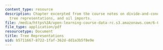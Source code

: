 ```yaml
---
content_type: resource
description: Chapter excerpted from the course notes on divide-and-conquer estimation,
  tree representations, and oil imports.
file: /media/https%3A/open-learning-course-data-rc.s3.amazonaws.com/6-055j-the-art-of-approximation-in-science-and-engineering-spring-2008/b571166787221faf362ddd1a3b5f8e9e_feb08a.pdf
file_type: application/pdf
resourcetype: Document
title: Tree Representations
uid: b5711667-8722-1faf-362d-dd1a3b5f8e9e
---
```

